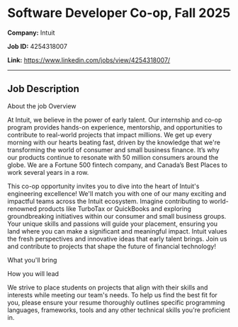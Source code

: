 # Software Developer Co-op, Fall 2025

**Company:** Intuit

**Job ID:** 4254318007

**Link:** https://www.linkedin.com/jobs/view/4254318007/

---

## Job Description

About the job
Overview

At Intuit, we believe in the power of early talent. Our internship and co-op program provides hands-on experience, mentorship, and opportunities to contribute to real-world projects that impact millions. We get up every morning with our hearts beating fast, driven by the knowledge that we're transforming the world of consumer and small business finance. It’s why our products continue to resonate with 50 million consumers around the globe. We are a Fortune 500 fintech company, and Canada’s Best Places to work several years in a row.

This co-op opportunity invites you to dive into the heart of Intuit's engineering excellence! We'll match you with one of our many exciting and impactful teams across the Intuit ecosystem. Imagine contributing to world-renowned products like TurboTax or QuickBooks and exploring groundbreaking initiatives within our consumer and small business groups. Your unique skills and passions will guide your placement, ensuring you land where you can make a significant and meaningful impact. Intuit values the fresh perspectives and innovative ideas that early talent brings. Join us and contribute to projects that shape the future of financial technology!

What you'll bring





How you will lead











We strive to place students on projects that align with their skills and interests while meeting our team's needs. To help us find the best fit for you, please ensure your resume thoroughly outlines specific programming languages, frameworks, tools and any other technical skills you're proficient in.
